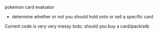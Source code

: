 pokemon card evaluator 
- determine whether or not you should hold onto or sell a specific card

Current code is very very messy
todo: should you buy a card/pack/etb 
